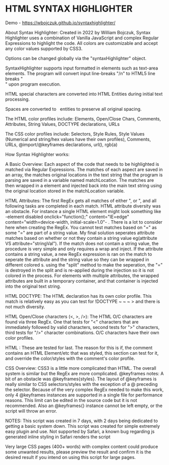 # HTML SYNTAX HIGHLIGHTER

Demo - https://wbojczuk.github.io/syntaxhighlighter/

About Syntax Highlighter:
Created in 2022 by William Bojczuk, Syntax Highlighter uses a combination of Vanilla JavaScript and complex Regular Expressions to highlight the code.
All colors are customizable and accept any color values supported by CSS3. 

Options can be changed globally via the "syntaxHighlighter" object.

SyntaxHighlighter supports input formatted in elements such as text-area elements. The program will convert input line-breaks "/n" to HTML5 line breaks "<br>" upon program execution.

HTML special characters are converted into HTML Entities during initial text processing.

Spaces are converted to &nbsp; entities to preserve all original spacing.

The HTML color profiles include: Elements, Open/Close Chars, Comments, Attributes, String Values, DOCTYPE declarations, URLs

The CSS color profiles include: Selectors, Style Rules, Style Values (Numerical and string/hex values have their own profiles), Comments, URLs, @import/@keyframes declarations, url(), rgb(a)

How Syntax Highlighter works:


A Basic Overview:
Each aspect of the code that needs to be highlighted is matched via Regular Expressions. The matches of each aspect are saved in an array, the matches original locations in the text string that the program is parsing are saved in a variable named matchLocation.  The matches are then wrapped in a <span> element and injected back into the main text string using the original location stored in the matchLocation variable.
  
  
HTML Attributes:
The first RegEx gets all matches of either "<element>, or <element/>", and all following tasks are completed in each match. HTML attribute diversity was an obstacle. For instance a single HTML element might look something like -element disabled onclick="function();" content="IE=edge" content="width=device-width, initial-scale=1.0"- . There is a lot to consider here when creating the RegEx. You cannot test matches based on "=" as some "=" are part of a string value. My final solution seperates attribute matches based on whether or not they contain a string value eg(attribute VS attribute="stringVal"). If the match does not contain a string value, the procedure is very simple and only requires a <span> wrap and inject. If the attribute contains a string value, a new RegEx expression is ran on the match to seperate the attribute and the string value so they can be wrapped in different colored <span>s. using the "split" method to make the seperation, the "=" is destroyed in the split and is re-applied during the injection so it is not colored in the process.  For elements with multiple attributes, the <span> wrapped attributes are built in a temporary container, and that container is injected into the original text string.
  
  
HTML DOCTYPE:
The HTML <!DOCTYPE html> declaration has its own color profile. This match is relatively easy as you can test for !DOCTYPE ~ ~ ~ > and there is not much diversity.

  
  HTML Open/Close characters (<, >, />):
The HTML O/C characters are found via three RegEx. One that tests for "<" characters that are immediately followed by valid characters, second tests for ">" characters, third tests for "/>" character combinations. O/C characters have their own color profiles.

  
  HTML <!-- COMMENTS -->:
These are tested for last. The reason for this is if, the comment contains an HTML Element/etc that was styled, this section can test for it, and override the color/styles with the comment's color profile.

  
CSS Overview:
CSS3 is a little more complicated than HTML. The overall system is similar but the RegEx are more complicated. 
@keyframes notes:
A bit of an obstacle was @keyframes{styles}. The layout of @keyframes is really similar to CSS selectors/styles with the exception of a @ preceding the selector. Because of the very complex RegEx needed to make this work, only 4 @keyframes instances are supported in a single file for performance reasons. This limit can be edited in the source code but it is not recommended. Also an @keyframes{} instance cannot be left empty, or the script will throw an error.

NOTES:
This script was created in 7 days, with 2 days being dedicated to getting a basic system down. This script was created for simple extremely easy plugin and use.
Not supported by Safari, a known bug regarding js generated inline styling in Safari renders the script

  
  Very large CSS pages (400+ words) with complex content could produce some unwanted results, please preview the result and confirm it is the desired result if you intend on using this script for large pages.

